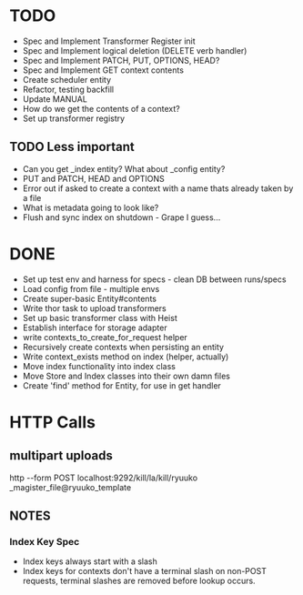 # TODO
* Spec and Implement Transformer Register init
* Spec and Implement logical deletion (DELETE verb handler)
* Spec and Implement PATCH, PUT, OPTIONS, HEAD?
* Spec and Implement GET context contents
* Create scheduler entity
* Refactor, testing backfill
* Update MANUAL
* How do we get the contents of a context?
* Set up transformer registry

## TODO Less important
* Can you get _index entity? What about _config entity?
* PUT and PATCH, HEAD and OPTIONS
* Error out if asked to create a context with a name thats already taken by a file
* What is metadata going to look like?
* Flush and sync index on shutdown - Grape I guess...

# DONE
* Set up test env and harness for specs - clean DB between runs/specs
* Load config from file - multiple envs
* Create super-basic Entity#contents
* Write thor task to upload transformers
* Set up basic transformer class with Heist
* Establish interface for storage adapter
* write contexts_to_create_for_request helper
* Recursively create contexts when persisting an entity
* Write context_exists method on index (helper, actually)
* Move index functionality into index class
* Move Store and Index classes into their own damn files
* Create 'find' method for Entity, for use in get handler

# HTTP Calls

## multipart uploads

http --form POST localhost:9292/kill/la/kill/ryuuko _magister_file@ryuuko_template

## NOTES

### Index Key Spec

* Index keys always start with a slash
* Index keys for contexts don't have a terminal slash on non-POST requests, terminal slashes are removed before lookup occurs.


